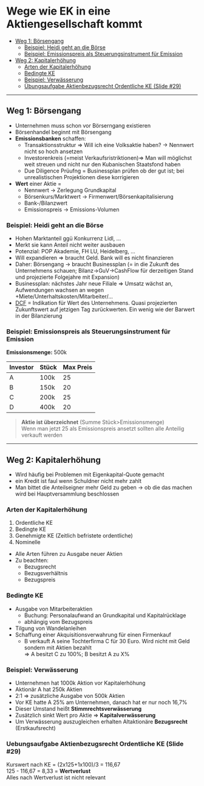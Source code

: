 


# Wege wie EK in eine Aktiengesellschaft kommt

<!-- TOC depthFrom:2 depthTo:6 withLinks:1 updateOnSave:1 orderedList:0 -->

- [Weg 1: Börsengang](#weg-1-börsengang)
	- [Beispiel: Heidi geht an die Börse](#beispiel-heidi-geht-an-die-börse)
	- [Beispiel: Emissionspreis als Steuerungsinstrument für Emission](#beispiel-emissionspreis-als-steuerungsinstrument-für-emission)
- [Weg 2: Kapitalerhöhung](#weg-2-kapitalerhöhung)
	- [Arten der Kapitalerhöhung](#arten-der-kapitalerhöhung)
	- [Bedingte KE](#bedingte-ke)
	- [Beispiel: Verwässerung](#beispiel-verwässerung)
	- [Übungsaufgabe Aktienbezugsrecht Ordentliche KE (Slide \#29)](#uebungsaufgabe-aktienbezugsrecht-ordentliche-ke-slide-29)

<!-- /TOC -->

---

## Weg 1: Börsengang

- Unternehmen muss schon vor Börserngang existieren
- Börsenhandel beginnt mit Börsengang
- **Emissionsbanken** schaffen:
  - Transaktionsstruktur &rArr; Will ich eine Volksaktie haben? &rarr; Nennwert nicht so hoch ansetzen
  - Investorenkreis (=meist Verkaufsristriktionen)&rArr; Man will möglichst weit streuen und nicht nur den Kubanischen Staatsfond haben
  - Due Diligence Prüufng = Businessplan prüfen ob der gut ist; bei unrealistischen Projektionen diese korrigieren
- **Wert** einer Aktie =
  - Nennwert &rarr; Zerlegung Grundkapital
  - Börsenkurs/Marktwert &rarr; Firmenwert/Börsenkapitalisierung
  - Bank-/Bilanzwert
  - Emissionspreis &rarr; Emissions-Volumen


### Beispiel: Heidi geht an die Börse

- Hohen Marktanteil ggü Konkurrenz Lidl, ...
- Merkt sie kann Anteil nicht weiter ausbauen
- Potenzial: POP Akademie, FH LU, Heidelberg, ...
- Will expandieren &rArr; braucht Geld. Bank will es nicht finanzieren
- Daher: Börsengang &rarr; braucht Businessplan (= in die Zukunft des Unternehmens schauen; Bilanz&rarr;GuV&rarr;CashFlow für derzeitigen Stand und projezierte Folgejahre mit Expansion)
- Businessplan: nächstes Jahr neue Filiale &rArr; Umsatz wächst an, Aufwendungen wachsen an wegen +Miete/Unterhaltskosten/Mitarbeiter/...
- [DCF](http://www.investopedia.com/terms/d/dcf.asp) = Indikation für Wert des Unternehmens. Quasi projezierten Zukunftswert auf jetzigen Tag zurückwerten. Ein wenig wie der Barwert in der Bilanzierung

### Beispiel: Emissionspreis als Steuerungsinstrument für Emission

**Emissionsmenge:** 500k

| Investor    | Stück    | Max Preis    |
| :------------- | :------------- |:------------- |
| A      | 100k      | 25      |
| B      | 150k      | 20      |
| C      | 200k      | 25      |
| D      | 400k      | 20      |

> **Aktie ist überzeichnet** (Summe Stück>Emissionsmenge)<br>Wenn man jetzt 25 als Emissionspreis ansetzt sollten alle Anteilig verkauft werden

---

## Weg 2: Kapitalerhöhung

- Wird häufig bei Problemen mit Eigenkapital-Quote gemacht
- ein Kredit ist faul wenn Schuldner nicht mehr zahlt
- Man bittet die Anteilseigner mehr Geld zu geben &rarr; ob die das machen wird bei Hauptversammlung beschlossen

### Arten der Kapitalerhöhung

1. Ordentliche KE
2. Bedingte KE
3. Genehmigte KE (Zeitlich befristete ordentliche)
4. Nominelle


- Alle Arten führen zu Ausgabe neuer Aktien
- Zu beachten:
  - Bezugsrecht
  - Bezugsverhältnis
  - Bezugspreis

### Bedingte KE

- Ausgabe von Mitarbeiteraktien
  - Buchung: Personalaufwand an Grundkapital und Kapitalrücklage
  - abhängig vom Bezugspreis
- Tilgung von Wandelanleihen
- Schaffung einer Akquisitionsverwahrung für einen Firmenkauf
  - B verkauft A seine Tochterfirma C für 30 Euro. Wird nicht mit Geld sondern mit Aktien bezahlt <br>&rArr; A besitzt C zu 100%; B besitzt A zu X%


### Beispiel: Verwässerung

- Unternehmen hat 1000k Aktion vor Kapitalerhöhung
- Aktionär A hat 250k Aktien
-  2:1 &rArr; zusätzliche Ausgabe von 500k Aktien
- Vor KE hatte A 25% am Unternehmen, danach hat er nur noch 16,7%
- Dieser Umstand heißt **Stimmrechtsverwässerung**
- Zusätzlich sinkt Wert pro Aktie &rArr; **Kapitalverwässerung**
- Um Verwässerung auszugleichen erhalten Altaktionäre **Bezugsrecht** (Erstkaufsrecht)


### Uebungsaufgabe Aktienbezugsrecht Ordentliche KE (Slide \#29)

Kurswert nach KE = (2x125+1x100)/3 = 116,67
<br>
125 - 116,67 = 8,33 = **Wertverlust**
<br>
Alles nach Wertverlust ist nicht relevant
